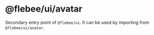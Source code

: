 # @flebee/ui/avatar

Secondary entry point of `@flebee/ui`. It can be used by importing from `@flebee/ui/avatar`.
